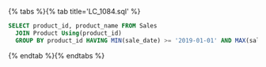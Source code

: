 {% tabs %}{% tab title='LC_1084.sql' %}

```sql
SELECT product_id, product_name FROM Sales
  JOIN Product Using(product_id)
  GROUP BY product_id HAVING MIN(sale_date) >= '2019-01-01' AND MAX(sale_date) <= '2019-03-31'
```

{% endtab %}{% endtabs %}
